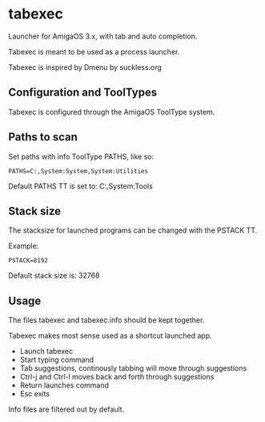 # tabexec

Launcher for AmigaOS 3.x, with tab and auto completion.

Tabexec is meant to be used as a process launcher.

Tabexec is inspired by Dmenu by suckless.org

## Configuration and ToolTypes

Tabexec is configured through the AmigaOS ToolType system.

## Paths to scan

Set paths with info ToolType PATHS, like so:

```
PATHS=C:,System:System,System:Utilities
```

Default PATHS TT is set to: C:,System:Tools

## Stack size

The stacksize for launched programs can be changed with the
PSTACK TT.

Example:
```
PSTACK=8192
```

Default stack size is: 32768

## Usage

The files tabexec and tabexec.info should be kept together.

Tabexec makes most sense used as a shortcut launched app.

* Launch tabexec
* Start typing command
* Tab suggestions, continously tabbing will move through suggestions
* Ctrl-j and Ctrl-l moves back and forth through suggestions
* Return launches command
* Esc exits

Info files are filtered out by default.
